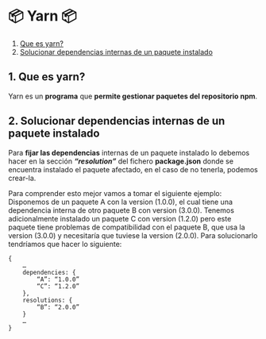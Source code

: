 📦 Yarn 📦
===================================

1. [Que es yarn?](#1.)
2. [Solucionar dependencias internas de un paquete instalado](#2.)

1\. Que es yarn?
---------
Yarn es un **programa** que **permite gestionar paquetes del repositorio npm**. 

2\. Solucionar dependencias internas de un paquete instalado
---------
Para **fijar las dependencias** internas de un paquete instalado lo debemos hacer en la sección ***“resolution”*** del fichero **package.json** donde se encuentra instalado el paquete afectado, en el caso de no tenerla, podemos crear-la. 

Para comprender esto mejor vamos a tomar el siguiente ejemplo:
Disponemos de un paquete A con la version (1.0.0), el cual tiene una dependencia interna de otro paquete B con version (3.0.0). Tenemos adicionalmente instalado un paquete C con version (1.2.0) pero este paquete tiene problemas de compatibilidad con el paquete B, que usa la version (3.0.0) y necesitaría que tuviese la version (2.0.0). Para solucionarlo tendríamos que hacer lo siguiente:
```
{
	…
	dependencies: {
		“A”: “1.0.0”
		“C”: “1.2.0”
	},
	resolutions: {
		“B”: “2.0.0”
	}
	…
}
```
